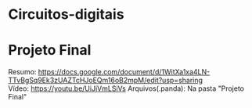 # Circuitos-digitais

# Projeto Final
Resumo: https://docs.google.com/document/d/1WitXa1xa4LN-TTvBgSq9Ek3zUAZTcHJoEQm16oB2mpM/edit?usp=sharing<br>
Vídeo: https://youtu.be/UiJjVmLSiVs
Arquivos(.panda): Na pasta "Projeto Final"
